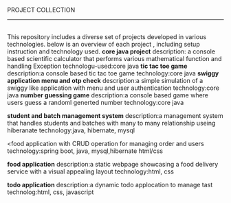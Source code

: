PROJECT COLLECTION<hr><br>
This repository includes a diverse set of projects developed in various technologies. below is an overview of each project , including setup instruction and technology used.
<b>core java project</b>
description: a console based scientific calculator that performs various mathematical function and handling Exception
technologu-used:core java
<b>tic tac toe game</b>
description:a console based tic tac toe game
technology:core java
<b>swiggy application menu and otp check</b>
description:a simple simulation of a swiggy like application with menu and user authentication
technology:core java
<b>number guessing game</b>
description:a console based game where users guess a randoml generted number
technology:core java


<b>student and batch management system</b>
description:a management system that handles students and batches with many to many relationship useing hiberanate
technology:java, hibernate, mysql

<food application with CRUD operation for managing order and users</b>
technology:spring boot, java, mysql,hibernate
html/css

<b>food application</b>
description:a static webpage showcasing a food delivery service with a visual appealing layout
technology:html, css

<b>todo application</b>
description:a dynamic todo applocation to manage tast
technolog:html, css, javascript



